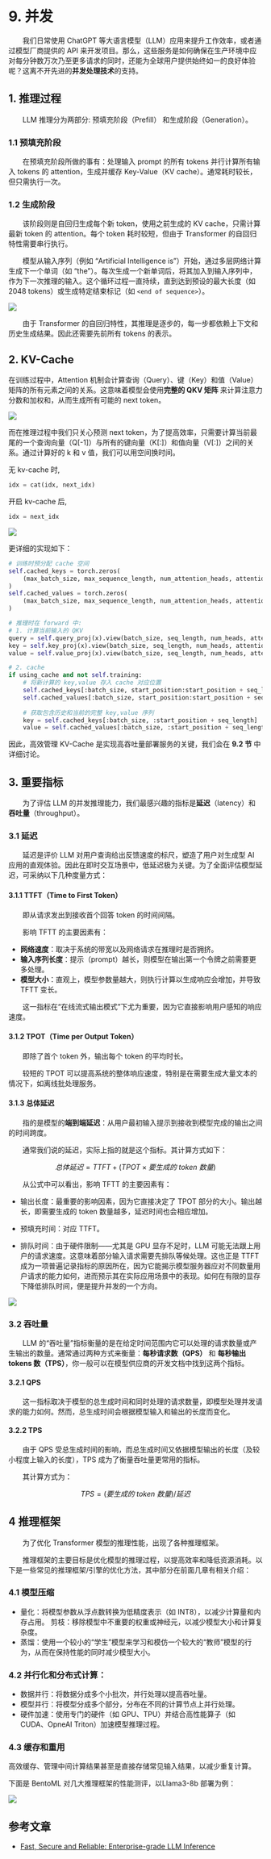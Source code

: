 # 9. 并发

&emsp;&emsp;我们日常使用 ChatGPT 等大语言模型（LLM）应用来提升工作效率，或者通过模型厂商提供的 API 来开发项目。那么，这些服务是如何确保在生产环境中应对每分钟数万次乃至更多请求的同时，还能为全球用户提供始终如一的良好体验呢？这离不开先进的**并发处理技术**的支持。

## 1. 推理过程

&emsp;&emsp;LLM 推理分为两部分: 预填充阶段（Prefill） 和生成阶段（Generation）。

### 1.1 预填充阶段

&emsp;&emsp;在预填充阶段所做的事有：处理输入 prompt 的所有 tokens 并行计算所有输入 tokens 的 attention，生成并缓存 Key-Value（KV cache）。通常耗时较长，但只需执行一次。

### 1.2 生成阶段

&emsp;&emsp;该阶段则是自回归生成每个新 token，使用之前生成的 KV cache，只需计算最新 token 的 attention。每个 token 耗时较短，但由于 Transformer 的自回归特性需要串行执行。

&emsp;&emsp;模型从输入序列（例如 “Artificial Intelligence is”）开始，通过多层网络计算生成下一个单词（如 “the”）。每次生成一个新单词后，将其加入到输入序列中，作为下一次推理的输入。这个循环过程一直持续，直到达到预设的最大长度（如 2048 tokens）或生成特定结束标记（如 `<end of sequence>`）。

![](./images/llm-inference.png)

&emsp;&emsp;由于 Transformer 的自回归特性，其推理是逐步的，每一步都依赖上下文和历史生成结果。因此还需要先前所有 tokens 的表示。

## 2. KV-Cache

在训练过程中，Attention 机制会计算查询（Query）、键（Key）和值（Value）矩阵的所有元素之间的关系。这意味着模型会使用**完整的 QKV 矩阵** 来计算注意力分数和加权和，从而生成所有可能的 next token。

![](./images/kv-cache.png)

而在推理过程中我们只关心预测 next token，为了提高效率，只需要计算当前最尾的一个查询向量（Q[-1]）与所有的键向量（K[:]）和值向量（V[:]）之间的关系。通过计算好的 k 和 v 值，我们可以用空间换时间。

无 kv-cache 时,

```python
idx = cat(idx, next_idx)
```

开启 kv-cache 后,

```python
idx = next_idx
```

![](./images/kv.png)

更详细的实现如下：

```python
# 训练时预分配 cache 空间
self.cached_keys = torch.zeros(
    (max_batch_size, max_sequence_length, num_attention_heads, attention_dim)
)
self.cached_values = torch.zeros(
    (max_batch_size, max_sequence_length, num_attention_heads, attention_dim)
)

# 推理时在 forward 中:
# 1. 计算当前输入的 QKV
query = self.query_proj(x).view(batch_size, seq_length, num_heads, attention_dim)
key = self.key_proj(x).view(batch_size, seq_length, num_heads, attention_dim)
value = self.value_proj(x).view(batch_size, seq_length, num_heads, attention_dim)

# 2. cache
if using_cache and not self.training:
    # 将新计算的 key,value 存入 cache 对应位置
    self.cached_keys[:batch_size, start_position:start_position + seq_length] = key
    self.cached_values[:batch_size, start_position:start_position + seq_length] = value
    
    # 获取包含历史和当前的完整 key,value 序列
    key = self.cached_keys[:batch_size, :start_position + seq_length]
    value = self.cached_values[:batch_size, :start_position + seq_length]
```

因此，高效管理 KV-Cache 是实现高吞吐量部署服务的关键，我们会在 **9.2 节** 中详细讨论。

## 3. 重要指标

&emsp;&emsp;为了评估 LLM 的并发推理能力，我们最感兴趣的指标是**延迟**（latency）和**吞吐量**（throughput）。

### 3.1 延迟

&emsp;&emsp;延迟是评价 LLM 对用户查询给出反馈速度的标尺，塑造了用户对生成型 AI 应用的直观体验。因此在即时交互场景中，低延迟极为关键。为了全面评估模型延迟，可采纳以下几种度量方式：

#### 3.1.1 **TTFT**（Time to First Token）

&emsp;&emsp;即从请求发出到接收首个回答 token 的时间间隔。

&emsp;&emsp;影响 TFTT 的主要因素有：

- **网络速度**：取决于系统的带宽以及网络请求在推理时是否拥挤。
- **输入序列长度**：提示（prompt）越长，则模型在输出第一个令牌之前需要更多处理。
- **模型大小**：直观上，模型参数量越大，则执行计算以生成响应会增加，并导致 TFTT 变长。

&emsp;&emsp;这一指标在“在线流式输出模式”下尤为重要，因为它直接影响用户感知的响应速度。

#### 3.1.2 **TPOT**（Time per Output Token）

&emsp;&emsp;即除了首个 token 外，输出每个 token 的平均时长。

&emsp;&emsp;较短的 TPOT 可以提高系统的整体响应速度，特别是在需要生成大量文本的情况下，如离线批处理服务。

#### 3.1.3 总体延迟

&emsp;&emsp;指的是模型的**端到端延迟**：从用户最初输入提示到接收到模型完成的输出之间的时间跨度。

&emsp;&emsp;通常我们说的延迟，实际上指的就是这个指标。其计算方式如下：

$$总体延迟 =  TTFT + (TPOT \times 要生成的\:token\:数量)$$

&emsp;&emsp;从公式中可以看出，影响 TFTT 的主要因素有：

- 输出长度：最重要的影响因素，因为它直接决定了 TPOT 部分的大小。输出越长，即需要生成的 token 数量越多，延迟时间也会相应增加。

- 预填充时间：对应 TTFT。

- 排队时间：由于硬件限制——尤其是 GPU 显存不足时，LLM 可能无法跟上用户的请求速度。这意味着部分输入请求需要先排队等候处理。这也正是 TTFT 成为一项普遍记录指标的原因所在，因为它能揭示模型服务器应对不同数量用户请求的能力如何，进而预示其在实际应用场景中的表现。如何在有限的显存下降低排队时间，便是提升并发的一个方向。
  
![](./images/latency.png)

### 3.2 吞吐量

&emsp;&emsp;LLM 的“吞吐量”指标衡量的是在给定时间范围内它可以处理的请求数量或产生输出的数量。通常通过两种方式来衡量：**每秒请求数（QPS）** 和 **每秒输出 tokens 数（TPS）**，你一般可以在模型供应商的开发文档中找到这两个指标。

#### 3.2.1 QPS

&emsp;&emsp;这一指标取决于模型的总生成时间和同时处理的请求数量，即模型处理并发请求的能力如何。然而，总生成时间会根据模型输入和输出的长度而变化。

#### 3.2.2 TPS

&emsp;&emsp;由于 QPS 受总生成时间的影响，而总生成时间又依据模型输出的长度（及较小程度上输入的长度），TPS 成为了衡量吞吐量更常用的指标。

&emsp;&emsp;其计算方式为：

$$TPS = (要生成的\:token\:数量) / 延迟$$

## 4 推理框架

&emsp;&emsp;为了优化 Transformer 模型的推理性能，出现了各种推理框架。

&emsp;&emsp;推理框架的主要目标是优化模型的推理过程，以提高效率和降低资源消耗。以下是一些常见的推理框架/引擎的优化方法，其中部分在前面几章有相关介绍：

### 4.1 模型压缩

- 量化：将模型参数从浮点数转换为低精度表示（如 INT8），以减少计算量和内存占用。
剪枝：移除模型中不重要的权重或神经元，以减少模型大小和计算复杂度。
- 蒸馏：使用一个较小的“学生”模型来学习和模仿一个较大的“教师”模型的行为，从而在保持性能的同时减少模型大小。
  
### 4.2 并行化和分布式计算：

- 数据并行：将数据分成多个小批次，并行处理以提高吞吐量。
- 模型并行：将模型分成多个部分，分布在不同的计算节点上并行处理。
- 硬件加速：使用专门的硬件（如 GPU、TPU）并结合高性能算子（如 CUDA、OpneAI Triton）加速模型推理过程。

### 4.3 缓存和重用

高效缓存、管理中间计算结果甚至是直接存储常见输入结果，以减少重复计算。

下面是 BentoML 对几大推理框架的性能测评，以Llama3-8b 部署为例：

![](./images/bentoml_llama3_8b.png)


## 参考文章

- [Fast, Secure and Reliable: Enterprise-grade LLM Inference](https://www.databricks.com/blog/fast-secure-and-reliable-enterprise-grade-llm-inference)
